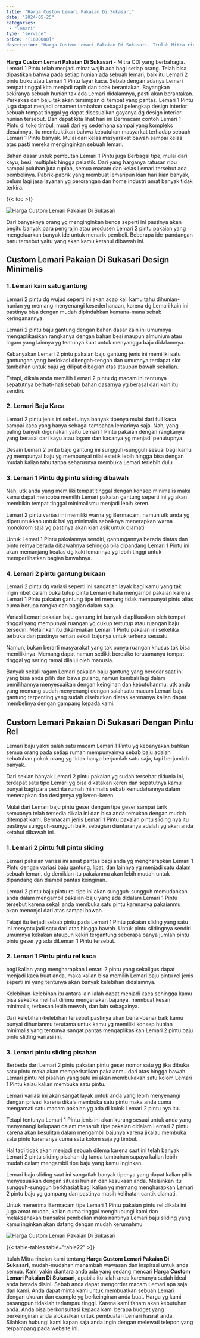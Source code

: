 ```yaml
---
title: "Harga Custom Lemari Pakaian Di Sukasari"
date: "2024-05-25"
categories:
 - "lemari"
type: "service"
price: "[1600000]"
description: "Harga Custom Lemari Pakaian Di Sukasari. Itulah Mitra rincian kami tentang **Harga Custom Lemari Pakaian Di Sukasari**, mudah-mudahan menambah wawasan dan in..."
---
```


**Harga Custom Lemari Pakaian Di Sukasari** - Mitra CDI yang berbahagia. Lemari 1 Pintu telah menjadi minat wajib ada bagi setiap orang. Telah bisa dipastikan bahwa pada setiap hunian ada sebuah lemari, baik itu Lemari 2 pintu buku atau Lemari 1 Pintu layar kaca. Sebab dengan adanya Lemari tempat tinggal kita menjadi rapih dan tidak berantakan. Bayangkan sekiranya sebuah hunian tak ada Lemari didalamnya, pasti akan berantakan. Perkakas dan baju tak akan tersimpan di tempat yang pantas. Lemari 1 Pintu juga dapat menjadi ornamen tambahan sebagai pelengkap design interior sebuah tempat tinggal yg dapat disesuaikan gayanya dg design interior hunian tersebut. Dan dapat kita lihat hari ini Bermacam contoh Lemari 1 Pintu di toko timbul, muali dari yg sederhana sampai yang kompleks desainnya. Itu membuktikan bahwa kebutuhan masyarkat terhadap sebuah Lemari 1 Pintu banyak. Mulai dari kelas masyarakat bawah sampai kelas atas pasti mereka menginginkan sebuah lemari.

Bahan dasar untuk pembutan Lemari 1 Pintu juga Berbagai tipe, mulai dari kayu, besi, multiplek hingga pelastik. Dari yang harganya ratusan ribu sampai puluhan juta rupiah, semua macam dan kelas Lemari tersebut ada pembelinya. Pabrik-pabrik yang membuat lemaripun kian hari kian banyak, belum lagi jasa layanan yg perorangan dan home industri amat banyak tidak terkira.

{{< toc >}}

![Harga Custom Lemari Pakaian Di Sukasari](/images/mebel/lemari-umum-018.jpg)

Dari banyaknya orang yg menginginkan benda seperti ini pastinya akan begitu banyak para pengrajin atau produsen Lemari 2 pintu pakaian yang mengeluarkan banyak ide untuk menarik pembeli. Beberapa ide-pandangan baru tersebut yaitu yang akan kamu ketahui dibawah ini.

## Custom Lemari Pakaian Di Sukasari Design Minimalis

### 1\. Lemari kain satu gantung

Lemari 2 pintu dg wujud seperti ini akan acap kali kamu tahu dihunian-hunian yg memang menyenangi kesederhanaan, karena dg Lemari kain ini pastinya bisa dengan mudah dipindahkan kemana-mana sebab keringanannya.

Lemari 2 pintu baju gantung dengan bahan dasar kain ini umumnya mengaplikasikan rangkanya dengan bahan besi maupun almunium atau logam yang lainnya yg tentunya kuat untuk menyangga baju didalamnya.

Kebanyakan Lemari 2 pintu pakaian baju gantung jenis ini memiliki satu gantungan yang berlokasi ditengah-tengah dan umumnya terdapat slot tambahan untuk baju yg dilipat dibagian atas ataupun bawah sekalian.

Tetapi, dikala anda memilih Lemari 2 pintu dg macam ini tentunya sepatutnya berhati-hati sebab bahan dasarnya yg berasal dari kain itu sendiri.

### 2\. Lemari Baju Kaca

Lemari 2 pintu jenis ini sebetulnya banyak tipenya mulai dari full kaca sampai kaca yang hanya sebagai tambahan lemarinya saja. Nah, yang paling banyak digunakan yaitu Lemari 1 Pintu pakaian dengan rangkanya yang berasal dari kayu atau logam dan kacanya yg menjadi penutupnya.

Desain Lemari 2 pintu baju gantung ini sungguh-sungguh sesuai bagi kamu yg mempunyai baju yg mempunyai nilai estetik lebih hingga bisa dengan mudah kalian tahu tanpa seharusnya membuka Lemari terlebih dulu.

### 3\. Lemari 1 Pintu dg pintu sliding dibawah

Nah, utk anda yang memiliki tempat tinggal dengan konsep minimalis maka kamu dapat mencoba memilih Lemari pakaian gantung seperti ini yg akan membikin tempat tinggal minimalismu menjadi lebih keren.

Lemari 2 pintu variasi ini memiliki warna yg Bermacam, namun utk anda yg diperuntukkan untuk hal yg minimalis sebaiknya menerapkan warna monokrom saja yg pastinya akan kian asik untuk diamati.

Untuk Lemari 1 Pintu pakaiannya sendiri, gantungannya berada diatas dan pintu relnya berada dibawahnya sehingga bila dipandang Lemari 1 Pintu ini akan memanjang keatas dg kaki lemarinya yg lebih tinggi untuk memperlihatkan bagian bawahnya.

### 4\. Lemari 2 pintu gantung bukaan

Lemari 2 pintu dg variasi seperti ini sangatlah layak bagi kamu yang tak ingin ribet dalam buka tutup pintu Lemari dikala mengambil pakaian karena Lemari 1 Pintu pakaian gantung tipe ini memang tidak mempunyai pintu alias cuma berupa rangka dan bagian dalam saja.

Variasi Lemari pakaian baju gantung ini banyak diaplikasikan oleh tempat tinggal yang mempunyai ruangan yg cukup tertutup atau ruangan baju tersediri. Melainkan itu dikarenakan Lemari 1 Pintu pakaian ini seketika terbuka dan pastinya rentan sekali bajunya untuk terkena sesuatu.

Namun, bukan berarti masyarakat yang tak punya ruangan khusus tak bisa memilikinya. Memang dapat namun sedikit beresiko terutamanya tempat tinggal yg sering ramai dilalui oleh manusia.

Banyak sekali ragam Lemari pakaian baju gantung yang beredar saat ini yang bisa anda pilih dan bawa pulang, namun kembali lagi dalam pemilihannya menyesuaikan dengan keinginan dan kebutuhanmu. utk anda yang memang sudah menyenangi dengan salahsatu macam Lemari baju gantung terpenting yang sudah disebutkan diatas karenanya kalian dapat membelinya dengan gampang kepada kami.

## Custom Lemari Pakaian Di Sukasari Dengan Pintu Rel

Lemari baju yakni salah satu macam Lemari 1 Pintu yg kebanyakan bahkan semua orang pada setiap rumah mempunyainya sebab baju adalah kebutuhan pokok orang yg tidak hanya berjumlah satu saja, tapi berjumlah banyak.

Dari sekian banyak Lemari 2 pintu pakaian yg sudah tersebar didunia ini, terdapat satu tipe Lemari yg bisa dikatakan keren dan sepatutnya kamu punyai bagi para pecinta rumah minimalis sebab kemudahannya dalam menerapkan dan designnya yg keren-keren.

Mulai dari Lemari baju pintu geser dengan tipe geser sampai tarik semuanya telah tersedia dikala ini dan bisa anda temukan dengan mudah ditempat kami. Bermacam jenis Lemari 1 Pintu pakaian pintu sliding nya itu pastinya sungguh-sungguh baik, sebagian diantaranya adalah yg akan anda ketahui dibawah ini.

### 1\. Lemari 2 pintu full pintu sliding

Lemari pakaian variasi ini amat pantas bagi anda yg mengharapkan Lemari 1 Pintu dengan variasi baju gantung, lipat, dan lainnya yg menjadi satu dalam sebuah lemari. dg demikian itu pakaianmu akan lebih mudah untuk dipandang dan diambil pantas keinginan.

Lemari 2 pintu baju pintu rel tipe ini akan sungguh-sungguh memudahkan anda dalam mengambil pakaian-baju yang ada didalam Lemari 1 Pintu tersebut karena sekali anda membuka satu pintu karenanya pakaianmu akan menonjol dari atas sampai bawah.

Tetapi itu terjadi sebab pintu pada Lemari 1 Pintu pakaian slidng yang satu ini menyatu jadi satu dari atas hingga bawah. Untuk pintu slidingnya sendiri umumnya kekakan ataupun kekiri tergantung seberapa banya jumlah pintu pintu geser yg ada diLemari 1 Pintu tersebut.

### 2\. Lemari 1 Pintu pintu rel kaca

bagi kalian yang mengharapkan Lemari 2 pintu yang sekaligus dapat menjadi kaca buat anda, maka kalian bisa memilih Lemari baju pintu rel jenis seperti ini yang tentunya akan banyak kelebihan didalamnya.

Kelebihan-kelebihan itu antara lain ialah dapat menjadi kaca sehingga kamu bisa seketika melihat dirimu mengenakan bajunya, membuat kesan minimalis, terkesan lebih mewah, dan lain sebagainya.

Dari kelebihan-kelebihan tersebut pastinya akan benar-benar baik kamu punyai dihunianmu terutama untuk kamu yg memiliki konsep hunian minimalis yang tentunya sangat pantas mengaplikasikan Lemari 2 pintu baju pintu sliding variasi ini.

### 3\. Lemari pintu sliding pisahan

Berbeda dari Lemari 2 pintu pakaian pintu geser nomor satu yg jika dibuka satu pintu maka akan memperhatikan pakaianmu dari atas hingga bawah. Lemari pintu rel pisahan yang satu ini akan membukakan satu kolom Lemari 1 Pintu kalau kalian membuka satu pintu.

Lemari variasi ini akan sangat layak untuk anda yang lebih menyenangi dengan privasi karena dikala membuka satu pintu maka anda cuma mengamati satu macam pakaian yg ada di kolok Lemari 2 pintu nya itu.

Tetapi tentunya Lemari 1 Pintu jenis ini akan kurang sesuai untuk anda yang menyenangi kelupaan dalam menaruh tipe pakaian didalam Lemari 2 pintu karena akan kesulitan dalam mengambil bajunya karena jikalau membuka satu pintu karenanya cuma satu kolom saja yg timbul.

Hal tadi tidak akan menjadi sebuah dilema karena saat ini telah banyak Lemari 2 pintu sliding pisahan dg tanda tambahan supaya kalian lebih mudah dalam mengambil tipe baju yang kamu inginkan.

Lemari baju sliding saat ini sangatlah banyak tipenya yang dapat kalian pilih menyesuaikan dengan situasi hunian dan kesukaan anda. Melainkan itu sungguh-sungguh berkhasiat bagi kalian yg memang mengharapkan Lemari 2 pintu baju yg gampang dan pastinya masih kelihatan cantik diamati.

Untuk menerima Bermacam tipe Lemari 1 Pintu pakaian pintu rel dikala ini juga amat mudah, kalian cuma tinggal menghubungi kami dan melaksanakan transaksi pembelian maka nantinya Lemari baju sliding yang kamu inginkan akan datang dengan mudah kerumahmu

![Harga Custom Lemari Pakaian Di Sukasari](/images/mebel/lemari-buku-012.jpg)

{{< table-tables table="table22" >}}

Itulah Mitra rincian kami tentang **Harga Custom Lemari Pakaian Di Sukasari**, mudah-mudahan menambah wawasan dan inspirasi untuk anda semua. Kami yakin diantara anda ada yang sedang mencari **Harga Custom Lemari Pakaian Di Sukasari**, apabila itu ialah anda karenanya sudah ideal anda berada disini. Sebab anda dapat mengorder macam Lemari apa saja dari kami. Anda dapat minta kami untuk membuatkan sebuah Lemari dengan ukuran dan example yg berkeinginan anda buat. Harga yg kami pasangpun tidaklah terlampau tinggi. Karena kami faham akan kebutuhan anda. Anda bisa berkonsultasi kepada kami berapa budget yang berkeinginan anda alokasikan untuk pembuatan Lemari hasrat anda. Silahkan hubungi kami kapan saja anda ingin dengan melewati telepon yang terpampang pada website ini.
